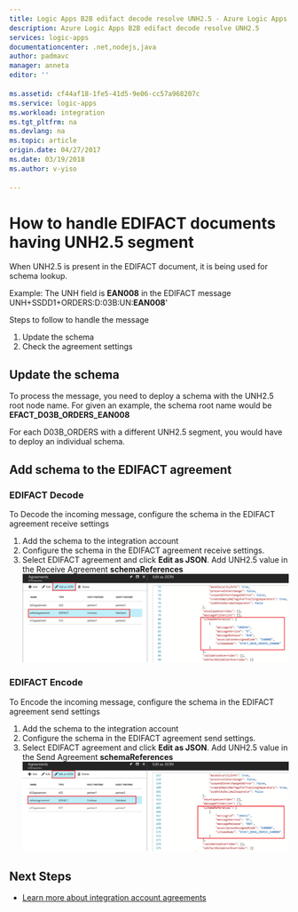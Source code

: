 ```yaml
---
title: Logic Apps B2B edifact decode resolve UNH2.5 - Azure Logic Apps
description: Azure Logic Apps B2B edifact decode resolve UNH2.5
services: logic-apps
documentationcenter: .net,nodejs,java
author: padmavc
manager: anneta
editor: ''

ms.assetid: cf44af18-1fe5-41d5-9e06-cc57a968207c
ms.service: logic-apps
ms.workload: integration
ms.tgt_pltfrm: na
ms.devlang: na
ms.topic: article
origin.date: 04/27/2017
ms.date: 03/19/2018
ms.author: v-yiso

---
```

# How to handle EDIFACT documents having UNH2.5 segment
When UNH2.5 is present in the EDIFACT document, it is being used for schema lookup. 

Example: The UNH field is **EAN008** in the EDIFACT message  
UNH+SSDD1+ORDERS:D:03B:UN:**EAN008**'  

Steps to follow to handle the message 
1. Update the schema
2. Check the agreement settings  

## Update the schema
To process the message, you need to deploy a schema with the UNH2.5 root node name.  For given an example, the schema root name would be **EFACT_D03B_ORDERS_EAN008**  

For each D03B_ORDERS with a different UNH2.5 segment, you would have to deploy an individual schema.  

## Add schema to the EDIFACT agreement
### EDIFACT Decode
To Decode the incoming message, configure the schema in the EDIFACT agreement receive settings
1. Add the schema to the integration account    
2. Configure the schema in the EDIFACT agreement receive settings. 
3. Select EDIFACT agreement and click **Edit as JSON**.  Add UNH2.5 value in the Receive Agreement **schemaReferences**
![](./media/logic-apps-enterprise-integration-edifact_inputfile_unh2.5/image1.png)

### EDIFACT Encode
To Encode the incoming message, configure the schema in the EDIFACT agreement send settings
1. Add the schema to the integration account    
2. Configure the schema in the EDIFACT agreement send settings. 
3. Select EDIFACT agreement and click **Edit as JSON**.  Add UNH2.5 value in the Send Agreement **schemaReferences**
![](./media/logic-apps-enterprise-integration-edifact_inputfile_unh2.5/image2.png)

## Next Steps
* [Learn more about integration account agreements](../logic-apps/logic-apps-enterprise-integration-agreements.md "Learn about enterprise integration agreements")  